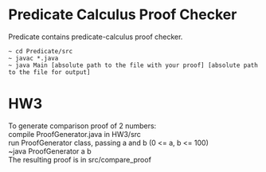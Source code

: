 # Predicate Calculus Proof Checker
Predicate contains predicate-calculus proof checker. <br>
```
~ cd Predicate/src
~ javac *.java
~ java Main [absolute path to the file with your proof] [absolute path to the file for output]
```
# HW3
To generate comparison proof of 2 numbers: <br>
compile ProofGenerator.java in HW3/src <br>
run ProofGenerator class, passing a and b (0 <= a, b <= 100) <br>
~java ProofGenerator a b <br>
The resulting proof is in src/compare_proof

